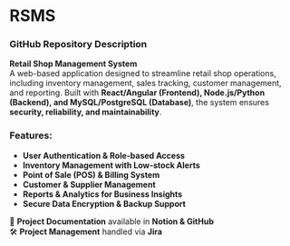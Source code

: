 # RSMS

### GitHub Repository Description

**Retail Shop Management System**  
A web-based application designed to streamline retail shop operations, including inventory management, sales tracking, customer management, and reporting. Built with **React/Angular (Frontend), Node.js/Python (Backend), and MySQL/PostgreSQL (Database)**, the system ensures **security, reliability, and maintainability**.

### Features:

- **User Authentication & Role-based Access**
- **Inventory Management with Low-stock Alerts**
- **Point of Sale (POS) & Billing System**
- **Customer & Supplier Management**
- **Reports & Analytics for Business Insights**
- **Secure Data Encryption & Backup Support**

📌 **Project Documentation** available in **Notion & GitHub**  
🛠 **Project Management** handled via **Jira**
